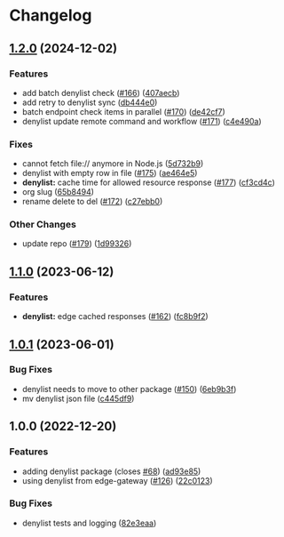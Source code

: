 # Changelog

## [1.2.0](https://github.com/storacha/reads/compare/denylist-v1.1.0...denylist-v1.2.0) (2024-12-02)


### Features

* add batch denylist check ([#166](https://github.com/storacha/reads/issues/166)) ([407aecb](https://github.com/storacha/reads/commit/407aecb427ffc3717966066c9e9f7892c420fea2))
* add retry to denylist sync ([db444e0](https://github.com/storacha/reads/commit/db444e062beb51a5566d8223beb1e867e5d78cc5))
* batch endpoint check items in parallel ([#170](https://github.com/storacha/reads/issues/170)) ([de42cf7](https://github.com/storacha/reads/commit/de42cf7681f8f3996c7a39ff1ec7188a1a833dde))
* denylist update remote command and workflow ([#171](https://github.com/storacha/reads/issues/171)) ([c4e490a](https://github.com/storacha/reads/commit/c4e490a2393ebfadcbbaa63a1f05cba298fda97d))


### Fixes

* cannot fetch file:// anymore in Node.js ([5d732b9](https://github.com/storacha/reads/commit/5d732b925fd716a8de9dfbece7f6a152f8e774cd))
* denylist with empty row in file ([#175](https://github.com/storacha/reads/issues/175)) ([ae464e5](https://github.com/storacha/reads/commit/ae464e56dac6ce0be0b122fbcbe0c9096115bacb))
* **denylist:** cache time for allowed resource response ([#177](https://github.com/storacha/reads/issues/177)) ([cf3cd4c](https://github.com/storacha/reads/commit/cf3cd4c66af7054d5ee00e3d2200af4b84bfa1f8))
* org slug ([65b8494](https://github.com/storacha/reads/commit/65b849482cc02e75f3d081267bd89af7ff09a4dd))
* rename delete to del ([#172](https://github.com/storacha/reads/issues/172)) ([c27ebb0](https://github.com/storacha/reads/commit/c27ebb086d55f3eb1d749ed2b7170ee5d2abeca3))


### Other Changes

* update repo ([#179](https://github.com/storacha/reads/issues/179)) ([1d99326](https://github.com/storacha/reads/commit/1d99326d8d21af17460c763d5ab28fd8d3e65336))

## [1.1.0](https://github.com/web3-storage/reads/compare/denylist-v1.0.1...denylist-v1.1.0) (2023-06-12)


### Features

* **denylist:** edge cached responses ([#162](https://github.com/web3-storage/reads/issues/162)) ([fc8b9f2](https://github.com/web3-storage/reads/commit/fc8b9f2cf823d7433d99e49fe5e56991fbf222e0))

## [1.0.1](https://github.com/web3-storage/reads/compare/denylist-v1.0.0...denylist-v1.0.1) (2023-06-01)


### Bug Fixes

* denylist needs to move to other package ([#150](https://github.com/web3-storage/reads/issues/150)) ([6eb9b3f](https://github.com/web3-storage/reads/commit/6eb9b3f99bb62ba0158c417623f0e98cf9a82ee2))
* mv denylist json file ([c445df9](https://github.com/web3-storage/reads/commit/c445df9fdbcb9fd8c2f9775a86f4554c297f67b3))

## 1.0.0 (2022-12-20)


### Features

* adding denylist package (closes [#68](https://github.com/web3-storage/reads/issues/68)) ([ad93e85](https://github.com/web3-storage/reads/commit/ad93e85747b7751259c73d1ab52442587d3fde13))
* using denylist from edge-gateway ([#126](https://github.com/web3-storage/reads/issues/126)) ([22c0123](https://github.com/web3-storage/reads/commit/22c012362ba15ac5f2ec6547374622c8c5e60302))


### Bug Fixes

* denylist tests and logging ([82e3eaa](https://github.com/web3-storage/reads/commit/82e3eaadf57026038168f4c8828821317064b1dc))
